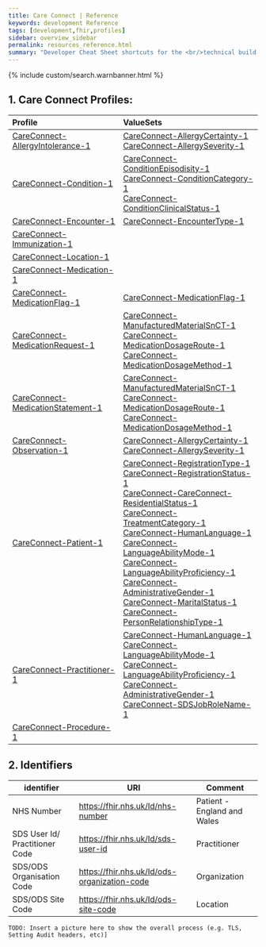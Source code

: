 ```yaml
---
title: Care Connect | Reference
keywords: development Reference
tags: [development,fhir,profiles]
sidebar: overview_sidebar
permalink: resources_reference.html
summary: "Developer Cheat Sheet shortcuts for the <br/>technical build of Care Connect API."
---
```


{% include custom/search.warnbanner.html %}

## 1. Care Connect Profiles: ##

| Profile | ValueSets |
| :--------- |:-------- |
| [CareConnect-AllergyIntolerance-1](STU3/constraints/CareConnect-AllergyIntolerance-1.xml) | [CareConnect-AllergyCertainty-1](STU3/valuesets/ValueSet-CareConnect-AllergyCertainty-1.xml) <br /> [CareConnect-AllergySeverity-1](STU3/valuesets/ValueSet-CareConnect-AllergySeverity-1.xml) |
| [CareConnect-Condition-1](STU3/constraints/CareConnect-Condition-1.xml) | [CareConnect-ConditionEpisodisity-1](STU3/valuesets/ValueSet-CareConnect-ConditionEpisodisity-1.xml) <br /> [CareConnect-ConditionCategory-1](STU3/valuesets/ValueSet-CareConnect-ConditionCategory-1.xml) <br /> [CareConnect-ConditionClinicalStatus-1](STU3/valuesets/ValueSet-CareConnect-ConditionClinicalStatus-1.xml) |
| [CareConnect-Encounter-1](STU3/constraints/CareConnect-Encounter-1.xml) | [CareConnect-EncounterType-1](STU3/valuesets/ValueSet-CareConnect-EncounterType-1.xml) |
| [CareConnect-Immunization-1](STU3/constraints/CareConnect-Immunization-1.xml) | |
| [CareConnect-Location-1](STU3/constraints/CareConnect-Location-1.xml) | |
| [CareConnect-Medication-1](STU3/constraints/CareConnect-Medication-1.xml) | |
| [CareConnect-MedicationFlag-1](STU3/constraints/CareConnect-MedicationFlag-1.xml) | [CareConnect-MedicationFlag-1](STU3/valuesets/ValueSet-CareConnect-MedicationFlag-1) |
| [CareConnect-MedicationRequest-1](STU3/constraints/CareConnect-MedicationRequest-1.xml) | [CareConnect-ManufacturedMaterialSnCT-1](STU3/valuesets/ValueSet-CareConnect-ManufacturedMaterialSnCT-1.xml) <br /> [CareConnect-MedicationDosageRoute-1](STU3/valuesets/ValueSet-CareConnect-MedicationDosageRoute-1.xml) <br /> [CareConnect-MedicationDosageMethod-1](STU3/valuesets/ValueSet-CareConnect-MedicationDosageMethod-1.xml) |
| [CareConnect-MedicationStatement-1](STU3/constraints/CareConnect-MedicationStatement-1.xml) | [CareConnect-ManufacturedMaterialSnCT-1](STU3/valuesets/ValueSet-CareConnect-ManufacturedMaterialSnCT-1.xml) <br /> [CareConnect-MedicationDosageRoute-1](STU3/valuesets/ValueSet-CareConnect-MedicationDosageRoute-1.xml) <br /> [CareConnect-MedicationDosageMethod-1](STU3/valuesets/ValueSet-CareConnect-MedicationDosageMethod-1.xml)  |
| [CareConnect-Observation-1](STU3/constraints/CareConnect-Observation-1.xml) | [CareConnect-AllergyCertainty-1](STU3/valuesets/ValueSet-CareConnect-AllergyCertainty-1.xml) <br /> [CareConnect-AllergySeverity-1](STU3/valuesets/ValueSet-CareConnect-AllergySeverity-1.xml) |
| [CareConnect-Patient-1](STU3/constraints/CareConnect-Patient-1.xml) | [CareConnect-RegistrationType-1](STU3/valuesets/ValueSet-CareConnect-RegistrationType-1.xml) <br /> [CareConnect-RegistrationStatus-1](STU3/valuesets/ValueSet-CareConnect-RegistrationStatus-1.xml) <br /> [CareConnect-CareConnect-ResidentialStatus-1](STU3/valuesets/ValueSet-CareConnect-ResidentialStatus-1.xml) <br /> [CareConnect-TreatmentCategory-1](STU3/valuesets/ValueSet-CareConnect-TreatmentCategory-1.xml) <br /> [CareConnect-HumanLanguage-1](STU3/valuesets/ValueSet-CareConnect-HumanLanguage-1.xml) <br /> [CareConnect-LanguageAbilityMode-1](STU3/valuesets/ValueSet-CareConnect-LanguageAbilityMode-1.xml) <br /> [CareConnect-LanguageAbilityProficiency-1](STU3/valuesets/ValueSet-CareConnect-LanguageAbilityProficiency-1.xml) <br /> [CareConnect-AdministrativeGender-1](STU3/valuesets/ValueSet-CareConnect-AdministrativeGender-1.xml) <br /> [CareConnect-MaritalStatus-1](STU3/valuesets/ValueSet-CareConnect-MaritalStatus-1.xml) <br />[CareConnect-PersonRelationshipType-1](STU3/valuesets/ValueSet-CareConnect-PersonRelationshipType-1.xml) <br /> |
| [CareConnect-Practitioner-1](STU3/constraints/CareConnect-Practitioner-1.xml) | [CareConnect-HumanLanguage-1](STU3/valuesets/ValueSet-CareConnect-HumanLanguage-1.xml) <br /> [CareConnect-LanguageAbilityMode-1](STU3/valuesets/ValueSet-CareConnect-LanguageAbilityMode-1.xml) <br /> [CareConnect-LanguageAbilityProficiency-1](STU3/valuesets/ValueSet-CareConnect-LanguageAbilityProficiency-1.xml) <br /> [CareConnect-AdministrativeGender-1](STU3/valuesets/ValueSet-CareConnect-AdministrativeGender-1.xml) <br /> [CareConnect-SDSJobRoleName-1](STU3/valuesets/ValueSet-CareConnect-SDSJobRoleName-1.xml) |
| [CareConnect-Procedure-1](STU3/constraints/CareConnect-Procedure-1.xml) | |


## 2. Identifiers ##

| identifier | URI | Comment |
|--------------------------------------------|----------|----|
| NHS Number | https://fhir.nhs.uk/Id/nhs-number | Patient - England and Wales |
| SDS User Id/ Practitioner Code | https://fhir.nhs.uk/Id/sds-user-id | Practitioner |
| SDS/ODS Organisation Code | https://fhir.nhs.uk/Id/ods-organization-code | Organization |
| SDS/ODS Site Code | https://fhir.nhs.uk/Id/ods-site-code | Location |

```
TODO: Insert a picture here to show the overall process (e.g. TLS, Setting Audit headers, etc)]
```
